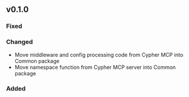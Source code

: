 ## v0.1.0

### Fixed

### Changed
* Move middleware and config processing code from Cypher MCP into Common package
* Move namespace function from Cypher MCP server into Common package

### Added